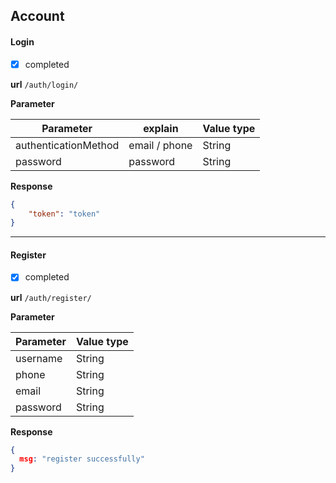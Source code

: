 ## Account

#### Login

- [x] completed

**url** 	```/auth/login/```

**Parameter**

| Parameter | explain       | Value type |
| --------- |---------------| ---------- |
| authenticationMethod     | email / phone | String     |
| password  | password      | String     |

**Response**

```json
{
    "token": "token"
}
```

***

#### Register

- [x] completed

**url** 	```/auth/register/```

**Parameter**

| Parameter | Value type |
|-----------| ---------- |
| username  | String     |
| phone     | String     |
| email     | String     |
| password  | String     |

**Response**
```json
{
  msg: "register successfully"
}
```
